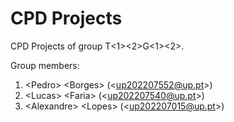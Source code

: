 # CPD Projects

CPD Projects of group T&lt;1&gt;&lt;2&gt;G&lt;1&gt;&lt;2&gt;.

Group members:

1. &lt;Pedro&gt; &lt;Borges&gt; (&lt;up202207552@up.pt&gt;)
2. &lt;Lucas&gt; &lt;Faria&gt; (&lt;up202207540@up.pt&gt;)
3. &lt;Alexandre&gt; &lt;Lopes&gt; (&lt;up202207015@up.pt&gt;)

